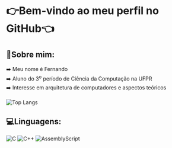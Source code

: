 # 👉Bem-vindo ao meu perfil no GitHub👈

## 📃Sobre mim:
➡️ Meu nome é Fernando</br>
➡️ Aluno do 3<sup>o</sup> período de Ciência da Computação na UFPR</br>
➡️ Interesse em arquitetura de computadores e aspectos teóricos</br></br>
![Top Langs](https://github-readme-stats.vercel.app/api/top-langs/?username=ferbcastro&layout=compact)

## 💻Linguagens: 
![C](https://img.shields.io/badge/c-%2300599C.svg?style=for-the-badge&logo=c&logoColor=white)
![C++](https://img.shields.io/badge/c++-%2300599C.svg?style=for-the-badge&logo=c%2B%2B&logoColor=white)
![AssemblyScript](https://img.shields.io/badge/assembly%20script-%23000000.svg?style=for-the-badge&logo=assemblyscript&logoColor=white)
